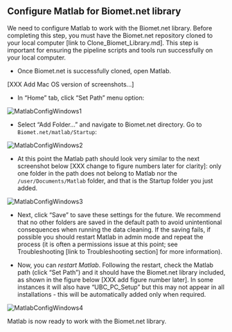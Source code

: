 ## Configure Matlab for Biomet.net library

We need to configure Matlab to work with the Biomet.net library. Before completing this step, you must have the Biomet.net repository cloned to your local computer [link to Clone_Biomet_Library.md]. This step is important for ensuring the pipeline scripts and tools run successfully on your local computer. 

* Once Biomet.net is successfully cloned, open Matlab.

[XXX Add Mac OS version of screenshots...]
* In “Home” tab, click “Set Path” menu option:

![MatlabConfigWindows1](/pipeline-documentation/images/matlab/MatlabConfigWindows1.jpg "Configure Matlab: Step One") 

* Select “Add Folder…” and navigate to Biomet.net directory. Go to `Biomet.net/matlab/Startup`:

![MatlabConfigWindows2](/pipeline-documentation/images/matlab/MatlabConfigWindows2.jpg "Configure Matlab: Step Two") 

* At this point the Matlab path should look very similar to the next screenshot below [XXX change to figure numbers later for clarity]: only one folder in the path does not belong to Matlab nor the `/user/Documents/Matlab` folder, and that is the Startup folder you just added.

![MatlabConfigWindows3](/pipeline-documentation/images/matlab/MatlabConfigWindows3.jpg "Configure Matlab: Step Three") 

* Next, click “Save” to save these settings for the future. We recommend that no other folders are saved in the default path to avoid unintentional consequences when running the data cleaning. If the saving fails, if possible you should restart Matlab in admin mode and repeat the process (it is often a permissions issue at this point; see Troubleshooting [link to Troubleshooting section] for more information).

* Now, you can *restart Matlab*. Following the restart, check the Matlab path (click “Set Path”) and it should have the Biomet.net library included, as shown in the figure below [XXX add figure number later]. In some instances it will also have “UBC_PC_Setup” but this may not appear in all installations - this will be automatically added only when required.

![MatlabConfigWindows4](/pipeline-documentation/images/matlab/MatlabConfigWindows4.jpg "Configure Matlab: Step Four") 

Matlab is now ready to work with the Biomet.net library.
